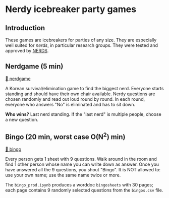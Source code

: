 # Nerdy icebreaker party games

## Introduction
These games are icebreakers for parties of any size. They are especially well suited for *nerds*, in particular research groups. They were tested and approved by [NERDS](https://nerds.itu.dk).

## Nerdgame (5 min)
[📁 nerdgame](/nerdgame/)

A Korean survival/elimination game to find the biggest nerd. Everyone starts standing and should have their own chair available. Nerdy questions are chosen randomly and read out loud round by round. In each round, everyone who answers "No" is eliminated and has to sit down.

**Who wins?** Last nerd standing. If the "last nerd" is multiple people, choose a new question.

## Bingo (20 min, worst case O(N<sup>2</sup>) min)

[📁 bingo](/bingo/)

Every person gets 1 sheet with 9 questions. Walk around in the room and find 1 other person whose name you can write down as answer. Once you have answered all the 9 questions, you shout "Bingo". It is NOT allowed to: use your own name; use the same name twice or more.

The `bingo_prod.ipynb` produces a worddoc `bingosheets` with 30 pages; each page contains 9 randomly selected questions from the `bingos.csv` file. 